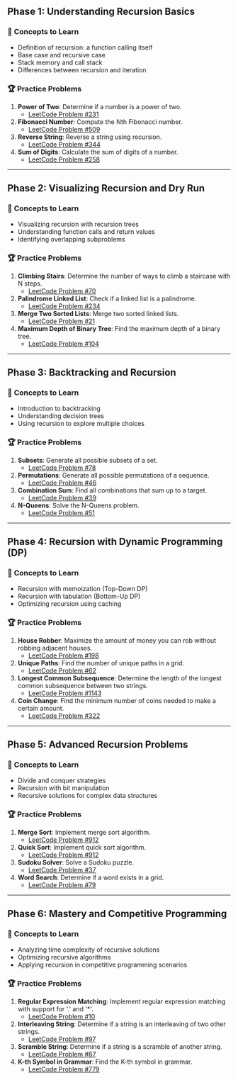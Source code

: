 ## **Phase 1: Understanding Recursion Basics**

### 🔹 **Concepts to Learn**
- Definition of recursion: a function calling itself
- Base case and recursive case
- Stack memory and call stack
- Differences between recursion and iteration

### 🏆 **Practice Problems**
1. **Power of Two**: Determine if a number is a power of two.
   - [LeetCode Problem #231](https://leetcode.com/problems/power-of-two/)
2. **Fibonacci Number**: Compute the Nth Fibonacci number.
   - [LeetCode Problem #509](https://leetcode.com/problems/fibonacci-number/)
3. **Reverse String**: Reverse a string using recursion.
   - [LeetCode Problem #344](https://leetcode.com/problems/reverse-string/)
4. **Sum of Digits**: Calculate the sum of digits of a number.
   - [LeetCode Problem #258](https://leetcode.com/problems/add-digits/)

---

## **Phase 2: Visualizing Recursion and Dry Run**

### 🔹 **Concepts to Learn**
- Visualizing recursion with recursion trees
- Understanding function calls and return values
- Identifying overlapping subproblems

### 🏆 **Practice Problems**
1. **Climbing Stairs**: Determine the number of ways to climb a staircase with N steps.
   - [LeetCode Problem #70](https://leetcode.com/problems/climbing-stairs/)
2. **Palindrome Linked List**: Check if a linked list is a palindrome.
   - [LeetCode Problem #234](https://leetcode.com/problems/palindrome-linked-list/)
3. **Merge Two Sorted Lists**: Merge two sorted linked lists.
   - [LeetCode Problem #21](https://leetcode.com/problems/merge-two-sorted-lists/)
4. **Maximum Depth of Binary Tree**: Find the maximum depth of a binary tree.
   - [LeetCode Problem #104](https://leetcode.com/problems/maximum-depth-of-binary-tree/)

---

## **Phase 3: Backtracking and Recursion**

### 🔹 **Concepts to Learn**
- Introduction to backtracking
- Understanding decision trees
- Using recursion to explore multiple choices

### 🏆 **Practice Problems**
1. **Subsets**: Generate all possible subsets of a set.
   - [LeetCode Problem #78](https://leetcode.com/problems/subsets/)
2. **Permutations**: Generate all possible permutations of a sequence.
   - [LeetCode Problem #46](https://leetcode.com/problems/permutations/)
3. **Combination Sum**: Find all combinations that sum up to a target.
   - [LeetCode Problem #39](https://leetcode.com/problems/combination-sum/)
4. **N-Queens**: Solve the N-Queens problem.
   - [LeetCode Problem #51](https://leetcode.com/problems/n-queens/)

---

## **Phase 4: Recursion with Dynamic Programming (DP)**

### 🔹 **Concepts to Learn**
- Recursion with memoization (Top-Down DP)
- Recursion with tabulation (Bottom-Up DP)
- Optimizing recursion using caching

### 🏆 **Practice Problems**
1. **House Robber**: Maximize the amount of money you can rob without robbing adjacent houses.
   - [LeetCode Problem #198](https://leetcode.com/problems/house-robber/)
2. **Unique Paths**: Find the number of unique paths in a grid.
   - [LeetCode Problem #62](https://leetcode.com/problems/unique-paths/)
3. **Longest Common Subsequence**: Determine the length of the longest common subsequence between two strings.
   - [LeetCode Problem #1143](https://leetcode.com/problems/longest-common-subsequence/)
4. **Coin Change**: Find the minimum number of coins needed to make a certain amount.
   - [LeetCode Problem #322](https://leetcode.com/problems/coin-change/)

---

## **Phase 5: Advanced Recursion Problems**

### 🔹 **Concepts to Learn**
- Divide and conquer strategies
- Recursion with bit manipulation
- Recursive solutions for complex data structures

### 🏆 **Practice Problems**
1. **Merge Sort**: Implement merge sort algorithm.
   - [LeetCode Problem #912](https://leetcode.com/problems/sort-an-array/)
2. **Quick Sort**: Implement quick sort algorithm.
   - [LeetCode Problem #912](https://leetcode.com/problems/sort-an-array/)
3. **Sudoku Solver**: Solve a Sudoku puzzle.
   - [LeetCode Problem #37](https://leetcode.com/problems/sudoku-solver/)
4. **Word Search**: Determine if a word exists in a grid.
   - [LeetCode Problem #79](https://leetcode.com/problems/word-search/)

---

## **Phase 6: Mastery and Competitive Programming**

### 🔹 **Concepts to Learn**
- Analyzing time complexity of recursive solutions
- Optimizing recursive algorithms
- Applying recursion in competitive programming scenarios

### 🏆 **Practice Problems**
1. **Regular Expression Matching**: Implement regular expression matching with support for '.' and '*'.
   - [LeetCode Problem #10](https://leetcode.com/problems/regular-expression-matching/)
2. **Interleaving String**: Determine if a string is an interleaving of two other strings.
   - [LeetCode Problem #97](https://leetcode.com/problems/interleaving-string/)
3. **Scramble String**: Determine if a string is a scramble of another string.
   - [LeetCode Problem #87](https://leetcode.com/problems/scramble-string/)
4. **K-th Symbol in Grammar**: Find the K-th symbol in grammar.
   - [LeetCode Problem #779](https://leetcode.com/problems/k-th-symbol-in-grammar/)
